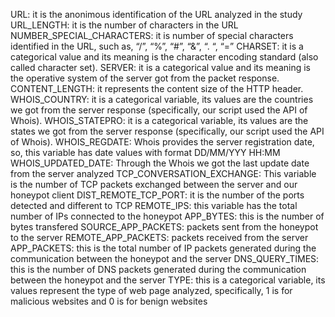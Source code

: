 URL: it is the anonimous identification of the URL analyzed in the study
URL_LENGTH: it is the number of characters in the URL
NUMBER_SPECIAL_CHARACTERS: it is number of special characters identified in the URL, such as, “/”, “%”, “#”, “&”, “. “, “=”
CHARSET: it is a categorical value and its meaning is the character encoding standard (also called character set).
SERVER: it is a categorical value and its meaning is the operative system of the server got from the packet response.
CONTENT_LENGTH: it represents the content size of the HTTP header.
WHOIS_COUNTRY: it is a categorical variable, its values are the countries we got from the server response (specifically, our script used the API of Whois).
WHOIS_STATEPRO: it is a categorical variable, its values are the states we got from the server response (specifically, our script used the API of Whois).
WHOIS_REGDATE: Whois provides the server registration date, so, this variable has date values with format DD/MM/YYY HH:MM
WHOIS_UPDATED_DATE: Through the Whois we got the last update date from the server analyzed
TCP_CONVERSATION_EXCHANGE: This variable is the number of TCP packets exchanged between the server and our honeypot client
DIST_REMOTE_TCP_PORT: it is the number of the ports detected and different to TCP
REMOTE_IPS: this variable has the total number of IPs connected to the honeypot
APP_BYTES: this is the number of bytes transfered
SOURCE_APP_PACKETS: packets sent from the honeypot to the server
REMOTE_APP_PACKETS: packets received from the server
APP_PACKETS: this is the total number of IP packets generated during the communication between the honeypot and the server
DNS_QUERY_TIMES: this is the number of DNS packets generated during the communication between the honeypot and the server
TYPE: this is a categorical variable, its values represent the type of web page analyzed, specifically, 1 is for malicious websites and 0 is for benign websites
